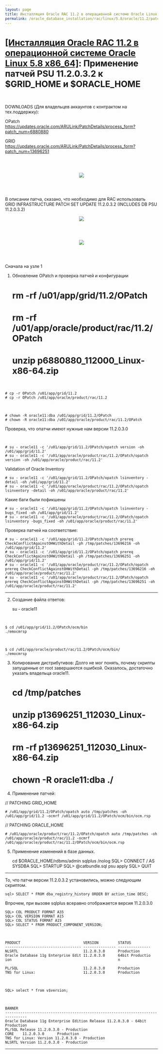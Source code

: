 ```yaml
---
layout: page
title: Инсталляция Oracle RAC 11.2 в операционной системе Oracle Linux 5.8 x86_64
permalink: /oracle_database_installation/rac/linux/5.8/oracle/11.2/patching/
---
```


# <a href="/oracle_database_installation/rac/linux/5.8/oracle/11.2/">[Инсталляция Oracle RAC 11.2 в операционной системе Oracle Linux 5.8 x86_64]</a>: Применение патчей PSU 11.2.0.3.2 к $GRID_HOME и $ORACLE_HOME

<br/>


DOWNLOADS (Для владельцев аккаунтов с контрактом на тех.поддержку):  

OPatch  
https://updates.oracle.com/ARULink/PatchDetails/process_form?patch_num=6880880

GRID  
https://updates.oracle.com/ARULink/PatchDetails/process_form?patch_num=13696251


<br/><br/>


<div align="center">
	<img src="http://img.oradba.net/img/oracle/database/rac/11.2/rac_patching_01.PNG" border="0">
</div>

<br/><br/>

В описании патча, сказано, что необходимо для RAC использовать <br/>
GRID INFRASTRUCTURE PATCH SET UPDATE 11.2.0.3.2 (INCLUDES DB PSU 11.2.0.3.2)

<div align="center">
	<img src="http://img.oradba.net/img/oracle/database/rac/11.2/rac_patching_02.PNG" border="0">
</div>

<br/><br/>

<div align="center">
	<img src="http://img.oradba.net/img/oracle/database/rac/11.2/rac_patching_03.PNG" border="0">
</div>

<br/><br/>


Сначала на узле 1

1) Обновление OPatch и проверка патчей и конфигурации

	# rm -rf /u01/app/grid/11.2/OPatch
	# rm -rf /u01/app/oracle/product/rac/11.2/OPatch
	# unzip p6880880_112000_Linux-x86-64.zip

<br/>

	# cp -r OPatch /u01/app/grid/11.2
	# cp -r OPatch /u01/app/oracle/product/rac/11.2

<br/>

	# chown -R oracle11:dba /u01/app/grid/11.2/OPatch
	# chown -R oracle11:dba /u01/app/oracle/product/rac/11.2/OPatch


Проверка, что опатчи имеют нужные нам версии 11.2.0.3.0

<br/>

	# su - oracle11 -c '/u01/app/grid/11.2/OPatch/opatch version -oh /u01/app/grid/11.2'
	# su - oracle11 -c '/u01/app/oracle/product/rac/11.2/OPatch/opatch version -oh /u01/app/oracle/product/rac/11.2'


Validation of Oracle Inventory

	# su - oracle11 -c '/u01/app/grid/11.2/OPatch/opatch lsinventory -detail -oh /u01/app/grid/11.2'
	# su - oracle11 -c '/u01/app/oracle/product/rac/11.2/OPatch/opatch lsinventory -detail -oh /u01/app/oracle/product/rac/11.2'

Какие баги были пофикшены

	# su - oracle11 -c '/u01/app/grid/11.2/OPatch/opatch lsinventory -bugs_fixed -oh /u01/app/grid/11.2'
	# su - oracle11 -c '/u01/app/oracle/product/rac/11.2/OPatch/opatch lsinventory -bugs_fixed -oh /u01/app/oracle/product/rac/11.2'

Проверка патчей на соответствие:

	# su - oracle11 -c '/u01/app/grid/11.2/OPatch/opatch prereq CheckConflictAgainstOHWithDetail -ph /tmp/patches/13696216 -oh /u01/app/grid/11.2'
	# su - oracle11 -c '/u01/app/grid/11.2/OPatch/opatch prereq CheckConflictAgainstOHWithDetail -ph /tmp/patches/13696251 -oh /u01/app/grid/11.2'
	# su - oracle11 -c '/u01/app/oracle/product/rac/11.2/OPatch/opatch prereq CheckConflictAgainstOHWithDetail -ph /tmp/patches/13696216 -oh /u01/app/oracle/product/rac/11.2'
	# su - oracle11 -c '/u01/app/oracle/product/rac/11.2/OPatch/opatch prereq CheckConflictAgainstOHWithDetail -ph /tmp/patches/13696251 -oh /u01/app/oracle/product/rac/11.2'

----------------------------------------------

2) Создание файла ответов:

	su - oracle11

<br/>

	$ cd /u01/app/grid/11.2/OPatch/ocm/bin
	./emocmrsp

<br/>

	$ cd /u01/app/oracle/product/rac/11.2/OPatch/ocm/bin/
	./emocmrsp


3) Копирование дистрибутивов:
Долго не мог понять, почему скрипты запущенные от root завершаются ошибкой.
Оказалось, достаточно указать владельца oracle11.


	# cd /tmp/patches
	# unzip p13696251_112030_Linux-x86-64.zip
	# rm -rf p13696251_112030_Linux-x86-64.zip
	# chown -R oracle11:dba ./


4) Применение патчей:

// PATCHING GRID_HOME

	# /u01/app/grid/11.2/OPatch/opatch auto /tmp/patches -oh /u01/app/grid/11.2 -ocmrf /u01/app/grid/11.2/OPatch/ocm/bin/ocm.rsp

// PATCHING ORACLE_HOME

	# /u01/app/oracle/product/rac/11.2/OPatch/opatch auto /tmp/patches -oh /u01/app/oracle/product/rac/11.2 -ocmrf /u01/app/oracle/product/rac/11.2/OPatch/ocm/bin/ocm.rsp


5) Применение изменений в базе данных.


	cd $ORACLE_HOME/rdbms/admin
	sqlplus /nolog
	SQL> CONNECT / AS SYSDBA
	SQL> STARTUP
	SQL> @catbundle.sql psu apply
	SQL> QUIT


--------------------------------------------

То, что патчи версии 11.2.0.3.2 установились, можно следующим скриптом.

	sql> SELECT * FROM dba_registry_history ORDER BY action_time DESC;


Впрочем, при вызове sqlplus всеравно отображается версия 11.2.0.3.0

	SQL> COL PRODUCT FORMAT A35
	SQL> COL VERSION FORMAT A15
	SQL> COL STATUS FORMAT A15
	SQL> SELECT * FROM PRODUCT_COMPONENT_VERSION;

<br/>

	PRODUCT                             VERSION         STATUS
	----------------------------------- --------------- ---------------
	NLSRTL                              11.2.0.3.0      Production
	Oracle Database 11g Enterprise Edit 11.2.0.3.0      64bit Productio
	ion                                                 n

	PL/SQL                              11.2.0.3.0      Production
	TNS for Linux:                      11.2.0.3.0      Production


<br/>

	SQL> select * from v$version;

<br/>

	BANNER
	--------------------------------------------------------------------------------
	Oracle Database 11g Enterprise Edition Release 11.2.0.3.0 - 64bit Production
	PL/SQL Release 11.2.0.3.0 - Production
	CORE    11.2.0.3.0      Production
	TNS for Linux: Version 11.2.0.3.0 - Production
	NLSRTL Version 11.2.0.3.0 - Production
----------------------------------
